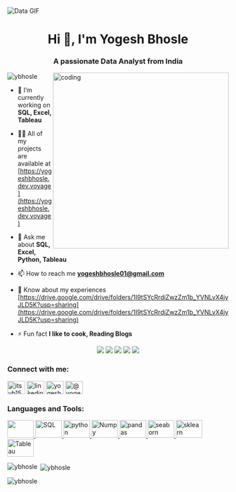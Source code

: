 ![Data GIF](https://user-images.githubusercontent.com/107353405/188682184-7c3efabb-6def-4487-87f7-fba04be23ddd.gif)

<h1 align="center">Hi 👋, I'm Yogesh Bhosle</h1>
<h3 align="center">A passionate Data Analyst from India</h3>
<img align="right" alt="coding" width="400" src="https://i.pinimg.com/originals/fc/71/63/fc71635c7f1b09ed30413f59bb749582.gif">

<p align="left"> <img src="https://komarev.com/ghpvc/?username=ybhosle&label=Profile%20views&color=0e75b6&style=flat" alt="ybhosle" /> </p>

- 🔭 I’m currently working on **SQL, Excel, Tableau**

- 👨‍💻 All of my projects are available at [https://yogeshbhosle.dev.voyage](https://yogeshbhosle.dev.voyage)

- 💬 Ask me about **SQL, Excel, Python, Tableau**

- 📫 How to reach me **yogeshbhosle01@gmail.com**

- 📄 Know about my experiences [https://drive.google.com/drive/folders/1I9tSYcRrdiZwzZm1b_YVNLvX4jyJLD5K?usp=sharing](https://drive.google.com/drive/folders/1I9tSYcRrdiZwzZm1b_YVNLvX4jyJLD5K?usp=sharing)

- ⚡ Fun fact **I like to cook, Reading Blogs**

<p align= "center">
<img src="https://img.shields.io/badge/SQL-MSSQL-red"/>
<img src="https://img.shields.io/badge/Python-python-blue"/>
<img src="https://img.shields.io/badge/Excel-excel-green"/>
<img src="https://img.shields.io/badge/Tableau-Visualization-blueviolet"/>
<img src="https://img.shields.io/badge/Machine Learning-Pandas,Numpy,Seaborn,Sklearn-brightgreen"/>
</p>

<h3 align="left">Connect with me:</h3>
<p align="left">
<a href="https://twitter.com/itsyb1598" target="blank"><img align="center" src="https://raw.githubusercontent.com/rahuldkjain/github-profile-readme-generator/master/src/images/icons/Social/twitter.svg" alt="itsyb1598" height="30" width="40" /></a>
<a href="https://linkedin.com/in/linkedin.com/in/yogesh-bhosle" target="blank"><img align="center" src="https://raw.githubusercontent.com/rahuldkjain/github-profile-readme-generator/master/src/images/icons/Social/linked-in-alt.svg" alt="linkedin.com/in/yogesh-bhosle" height="30" width="40" /></a>
<a href="https://kaggle.com/yogesh bhosle" target="blank"><img align="center" src="https://raw.githubusercontent.com/rahuldkjain/github-profile-readme-generator/master/src/images/icons/Social/kaggle.svg" alt="yogesh bhosle" height="30" width="40" /></a>
<a href="https://www.hackerrank.com/@yogeshbhosle01" target="blank"><img align="center" src="https://raw.githubusercontent.com/rahuldkjain/github-profile-readme-generator/master/src/images/icons/Social/hackerrank.svg" alt="@yogeshbhosle01" height="30" width="40" /></a>
</p>

<h3 align="left">Languages and Tools:</h3>

<p > <a href="https://www.w3schools.com/EXCEL/index.php" target="_blank"> <img src="https://encrypted-tbn0.gstatic.com/images?q=tbn:ANd9GcQ6S9p2l3SiVBkpC8hcivRrP5EG5UcY6vBTsA&usqp=CAU" width="60" height="40"/> </a> <a href="https://www.microsoft.com/en-in/sql-server/sql-server-2019" target="_white"> <img src="https://media.istockphoto.com/vectors/icon-major-database-format-vector-icon-illustration-vector-id1298834585?k=20&m=1298834585&s=612x612&w=0&h=Ue_oKPfJjJxzF-KvXjM9EU_kqaOW_sGMqhb9Its64_w=" alt="SQL" width="60" height="40"/> </a> <a href="https://www.w3schools.com/python/" target="_blank"> <img src="https://encrypted-tbn0.gstatic.com/images?q=tbn:ANd9GcRX9KYoFpX9v-HF45IjK17OC4jhT19I55y0Fw&usqp=CAU" alt="python" width="60" height="40"/> </a> </a>  <a href="https://numpy.org/doc/" target="_blank"> <img src="https://encrypted-tbn0.gstatic.com/images?q=tbn:ANd9GcTIt9kJDVZzKGcJzalTKKQeRU1tp6D3XD76IQ&usqp=CAU" alt="Numpy" width="60" height="40"/> </a> <a href="https://pandas.pydata.org/docs/" target="_blank"> <img src="https://encrypted-tbn0.gstatic.com/images?q=tbn:ANd9GcQ4aJry8sOhSwACBlagHu6aYRdpit3PMxtakg&usqp=CAU" alt="pandas" width="60" height="40"/>
</a> <a href="https://seaborn.pydata.org/" target="_blank"> <img src="https://encrypted-tbn0.gstatic.com/images?q=tbn:ANd9GcQS0hL87nifceik-08MulGm2XRbGjv9Q0E7Ag&usqp=CAU" alt="seaborn" width="60" height="40"/> </a> <a href="https://scikit-learn.org/stable/" target="_blank"> <img src="https://e7.pngegg.com/pngimages/359/338/png-clipart-logo-information-library-business-information-miscellaneous-blue.png" alt="sklearn" width="60" height="40"/> </a> <a href="https://www.tableau.com/" target="_blank"> <img src="https://workforceedtech.org/wp-content/uploads/2019/03/Tableau_Logo_resized.png" alt="Tableau" width="60" height="40"/> </a> </p> 

<p><img align="left" src="https://github-readme-stats.vercel.app/api/top-langs?username=ybhosle&show_icons=true&locale=en&layout=compact" alt="ybhosle" /></p>

<p>&nbsp;<img align="center" src="https://github-readme-stats.vercel.app/api?username=ybhosle&show_icons=true&locale=en" alt="ybhosle" /></p>

<p><img align="center" src="https://github-readme-streak-stats.herokuapp.com/?user=ybhosle&" alt="ybhosle" /></p>

